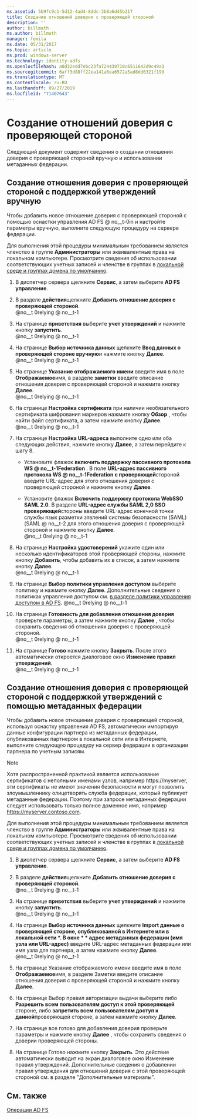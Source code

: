 ```yaml
---
ms.assetid: 5b9fc9c1-5d12-4ad4-8ddc-3b8a6d45b217
title: Создание отношений доверия с проверяющей стороной
description: ''
author: billmath
ms.author: billmath
manager: femila
ms.date: 05/31/2017
ms.topic: article
ms.prod: windows-server
ms.technology: identity-adfs
ms.openlocfilehash: a0d32edd7ebc23fa724439710c6511642d9c49a3
ms.sourcegitcommit: 6aff3d88ff22ea141a6ea6572a5ad8dd6321f199
ms.translationtype: MT
ms.contentlocale: ru-RU
ms.lasthandoff: 09/27/2019
ms.locfileid: "71407643"
---
```

# <a name="create-a-relying-party-trust"></a>Создание отношений доверия с проверяющей стороной


Следующий документ содержит сведения о создании отношения доверия с проверяющей стороной вручную и использовании метаданных федерации.
  
## <a name="to-create-a-claims-aware-relying-party-trust-manually"></a>Создание отношения доверия с проверяющей стороной с поддержкой утверждений вручную 

Чтобы добавить новое отношение доверия с проверяющей стороной с помощью оснастки управления AD FS @ no__t-0in и настройте параметры вручную, выполните следующую процедуру на сервере федерации.  

Для выполнения этой процедуры минимальным требованием является членство в группе **Администраторы** или эквивалентные права на локальном компьютере.  Просмотрите сведения об использовании соответствующих учетных записей и членстве в группах в [локальной среде и группах домена по умолчанию](https://go.microsoft.com/fwlink/?LinkId=83477).
  
1. В диспетчер сервера щелкните **Сервис**, а затем выберите **AD FS управление**.  
  
2.  В разделе **действия**щелкните **Добавить отношение доверия с проверяющей стороной**.  
@no__t 0relying @ no__t-1   

3.  На странице **приветствия** выберите **учет утверждений** и нажмите кнопку **запустить**.  
@no__t 0relying @ no__t-1 
  
4.  На странице **Выбор источника данных** щелкните **Ввод данных о проверяющей стороне вручную**и нажмите кнопку **Далее**.  
@no__t 0relying @ no__t-1 
  
5.  На странице **Указание отображаемого имени** введите имя в поле **Отображаемое**имя, в разделе **заметки** введите описание отношения доверия с проверяющей стороной и нажмите кнопку **Далее**.  
@no__t 0relying @ no__t-1 

6. На странице **Настройка сертификата** при наличии необязательного сертификата шифрования маркеров нажмите кнопку **Обзор** , чтобы найти файл сертификата, а затем нажмите кнопку **Далее**.  
@no__t 0relying @ no__t-1 

7.  На странице **Настройка URL-адреса** выполните одно или оба следующих действия, нажмите кнопку **Далее**, а затем перейдите к шагу 8.  
  
    -   Установите флажок **включить поддержку пассивного протокола WS @ no__t-1Federation** . В поле **URL-адрес пассивного протокола WS @ no__t-1Federation с проверяющей**стороной введите URL-адрес для этого отношения доверия с проверяющей стороной и нажмите кнопку **Далее**.  
  
    -   Установите флажок **Включить поддержку протокола WebSSO SAML 2.0**. В разделе **URL-адрес службы SAML 2,0 SSO проверяющей**стороны введите URL-адрес конечной точки службы язык разметки зявлений системы безопасности (SAML) \(SAML @ no__t-2 для этого отношения доверия с проверяющей стороной и нажмите кнопку **Далее**.  
@no__t 0relying @ no__t-1   

8. На странице **Настройка удостоверений** укажите один или несколько идентификаторов этой проверяющей стороны, нажмите кнопку **Добавить**, чтобы добавить их в список, а затем нажмите кнопку **Далее**.  
@no__t 0relying @ no__t-1
  
9.  На странице **Выбор политики управления доступом** выберите политику и нажмите кнопку **Далее**.  Дополнительные сведения о политиках управления доступом см. [в разделе политики управления доступом в AD FS](Access-Control-Policies-in-AD-FS.md). 
@no__t 0relying @ no__t-1

10. На странице **Готовность для добавления отношения доверия** проверьте параметры, а затем нажмите кнопку **Далее** , чтобы сохранить сведения об отношениях доверия с проверяющей стороной.  
   @no__t 0relying @ no__t-1 
11. На странице **Готово** нажмите кнопку **Закрыть**. После этого автоматически откроется диалоговое окно **Изменение правил утверждений**.  
@no__t 0relying @ no__t-1 

## <a name="to-create-a-claims-aware-relying-party-trust-using-federation-metadata"></a>Создание отношения доверия с проверяющей стороной с поддержкой утверждений с помощью метаданных федерации

Чтобы добавить новое отношение доверия с проверяющей стороной, используя оснастку управления AD FS, автоматически импортируя данные конфигурации партнера из метаданных федерации, опубликованных партнером в локальной сети или в Интернете, выполните следующую процедуру на сервер федерации в организации партнера по учетным записям.

>[!NOTE]
>Хотя распространенной практикой является использование сертификатов с неполными именами узлов, например https://myserver, эти сертификаты не имеют значения безопасности и могут позволить злоумышленнику олицетворять служба федерации, который публикует метаданные федерации. Поэтому при запросе метаданных федерации следует использовать только полное доменное имя, например https://myserver.contoso.com.

Для выполнения этой процедуры минимальным требованием является членство в группе **Администраторы** или эквивалентные права на локальном компьютере.  Просмотрите сведения об использовании соответствующих учетных записей и членстве в группах в [локальной среде и группах домена по умолчанию](https://go.microsoft.com/fwlink/?LinkId=83477).


1. В диспетчер сервера щелкните **Сервис**, а затем выберите **AD FS управление**.  
  
2. В разделе **действия**щелкните **Добавить отношение доверия с проверяющей стороной**.  
   @no__t 0relying @ no__t-1   

3. На странице **приветствия** выберите **учет утверждений** и нажмите кнопку **запустить**.  
   @no__t 0relying @ no__t-1 
  
4. На странице **Выбор источника данных** щелкните <strong>Import данные о проверяющей стороне, опубликованной в Интернете или в локальной сети *. В окне * * адрес метаданных федерации (имя узла или URL-адрес)</strong>  введите URL-адрес метаданных федерации или имя узла для партнера, а затем нажмите кнопку **Далее**.  
   @no__t 0relying @ no__t-1 

5. На странице Указание отображаемого имени введите имя в поле **Отображаемое**имя, в разделе Заметки введите описание отношения доверия с проверяющей стороной и нажмите кнопку **Далее**.

6. На странице Выбор правил авторизации выдачи выберите либо **Разрешить всем пользователям доступ к этой проверяющей** стороне, либо **запретить всем пользователям доступ к данной**проверяющей стороне, а затем нажмите кнопку **Далее**.

7. На странице все готово для добавления доверия проверьте параметры и нажмите кнопку **Далее** , чтобы сохранить сведения о доверии проверяющей стороны.

8. На странице Готово нажмите кнопку **Закрыть**. Это действие автоматически выводит на экран диалоговое окно Изменение правил утверждений. Дополнительные сведения о добавлении правил утверждения для отношений доверия с этой проверяющей стороной см. в разделе "Дополнительные материалы".




## <a name="see-also"></a>См. также  
[Операции AD FS](../../ad-fs/AD-FS-2016-Operations.md) 
